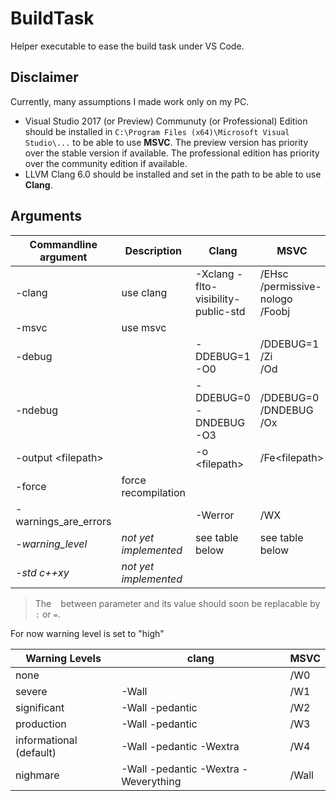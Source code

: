 # BuildTask

Helper executable to ease the build task under VS Code.

## Disclaimer

Currently, many assumptions I made work only on my PC.

- Visual Studio 2017 (or Preview) Communuty (or Professional) Edition should be installed in `C:\Program Files (x64)\Microsoft Visual Studio\...` to be able to use **MSVC**. The preview version has priority over the stable version if available. The professional edition has priority over the community edition if available.
- LLVM Clang 6.0 should be installed and set in the path to be able to use **Clang**.

## Arguments

| Commandline argument   | Description         | Clang                               | MSVC
|------------------------|---------------------|-------------------------------------|-------------------------------------------
| -clang                 | use clang           | -Xclang -flto-visibility-public-std | /EHsc<br>/permissive-<br>nologo<br>/Foobj
| -msvc                  | use msvc            |
| -debug                 |                     | -DDEBUG=1<br>-O0                    | /DDEBUG=1<br>/Zi<br>/Od
| -ndebug                |                     | -DDEBUG=0<br>-DNDEBUG<br>-O3        | /DDEBUG=0<br>/DNDEBUG<br>/Ox
| -output \<filepath>    |                     | -o \<filepath>                      | /Fe\<filepath>
| -force                 | force recompilation |
| -warnings_are_errors   |                     | -Werror                             | /WX
|_-warning_level <level>_|_not yet implemented_| see table below                     | see table below
|_-std c++xy_            |_not yet implemented_|

> The ` ` between parameter and its value should soon be replacable by `:` or `=`.

For now warning level is set to "high"

| Warning Levels          | clang                                | MSVC
|-------------------------|--------------------------------------|-------
| none                    |                                      | /W0
| severe                  | -Wall                                | /W1
| significant             | -Wall -pedantic                      | /W2
| production              | -Wall -pedantic                      | /W3
| informational (default) | -Wall -pedantic -Wextra              | /W4
| nighmare                | -Wall -pedantic -Wextra -Weverything | /Wall